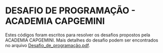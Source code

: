# DESAFIO DE PROGRAMAÇÃO - ACADEMIA CAPGEMINI

Estes códigos foram escritos para resolver os desafios propostos pela ACADEMIA CAPGEMINI. 
Mais detalhes do desafio podem ser encontrados no arquivo [Desafio_de_programação.pdf]().